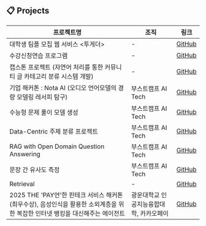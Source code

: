 ## 📋 Projects 

| **프로젝트명**             | **조직**                           | **링크**                                                    |
|----------------------------|----------------------------------|-------------------------------------------------------------|
| 대학생 팀플 모집 웹 서비스 <투게더> | -                |  [GitHub](https://github.com/Kwangwoon-OSS/backend) |
| 수강신청연습 프로그램       |-                 |  [GitHub](https://github.com/kw-appsw-crsreg/server) |
| 캡스톤 프로젝트 (자연어 처리를 통한 커뮤니티 글 카테고리 분류 시스템 개발)           | -               |  [GitHub](https://github.com/nbsp1221/communav) |
| 기업 해커톤 : Nota AI (오디오 언어모델의 경량 모델링 레서피 탐구)       | 부스트캠프 AI Tech               |  [GitHub](https://github.com/boostcampaitech7/level4-nlp-finalproject-hackathon-nlp-07-lv3) |
| 수능형 문제 풀이 모델 생성  | 부스트캠프 AI Tech               | [GitHub](https://github.com/boostcampaitech7/level2-nlp-generationfornlp-nlp-07-lv3) |
| Data-Centric 주제 분류 프로젝트         | 부스트캠프 AI Tech               |  [GitHub](https://github.com/boostcampaitech7/level2-nlp-datacentric-nlp-15) |
|RAG with Open Domain Question Answering | 부스트캠프 AI Tech          |  [GitHub](https://github.com/boostcampaitech7/level2-mrc-nlp-15) |
| 문장 간 유사도 측정        | 부스트캠프 AI Tech               |  [GitHub](https://github.com/boostcampaitech7/level1-semantictextsimilarity-nlp-15) |
| Retrieval                 | -                               | [GitHub](https://github.com/doraemon500/Retrieval)|
| 2025 THE 'PAY언'한 핀테크 서비스 해커톤 (최우수상), 음성인식을 활용한 소외계층을 위한 복잡한 인터넷 뱅킹을 대신해주는 에이전트 | 광운대학교 인공지능융합대학, 카카오페이 | [GitHub](https://github.com/2025-The-Pay-FinTech-Hackathon/Team01-prototype)|
<!--
**doraemon500/doraemon500** is a ✨ _special_ ✨ repository because its `README.md` (this file) appears on your GitHub profile.

Here are some ideas to get you started:

- 🔭 I’m currently working on ...
- 🌱 I’m currently learning ...
- 👯 I’m looking to collaborate on ...
- 🤔 I’m looking for help with ...
- 💬 Ask me about ...
- 📫 How to reach me: ...
- 😄 Pronouns: ...
- ⚡ Fun fact: ...
-->
